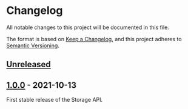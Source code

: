 # Changelog
All notable changes to this project will be documented in this file.

The format is based on [Keep a Changelog](https://keepachangelog.com/en/1.0.0/),
and this project adheres to [Semantic Versioning](https://semver.org/spec/v2.0.0.html).

## [Unreleased](https://github.com/digirati-co-uk/storage-api/compare/v1.0.0...main)

<!-- 
### Added
### Changed
### Deprecated
### Removed
### Fixed
### Security
-->

## [1.0.0](https://github.com/digirati-co-uk/storage-api/releases/tag/v1.0.0) - 2021-10-13
First stable release of the Storage API.
